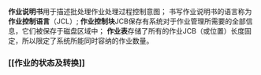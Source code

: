 **作业说明书**用于描述批处理作业处理过程控制意图；
书写作业说明书的语言称为**作业控制语言**（JCL）;
**作业控制块**JCB保存有系统对于作业管理所需要的全部信息，它们被保存于磁盘区域中；
**作业表**存储了所有的作业JCB（或位置）长度固定，所以限定了系统所能同时容纳的作业数量。
### [[作业的状态及转换]]